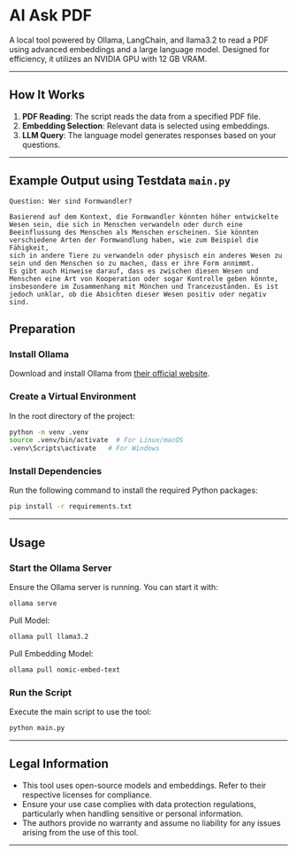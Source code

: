 
# AI Ask PDF

A local tool powered by Ollama, LangChain, and llama3.2 to read a PDF using advanced embeddings and a large language model. Designed for efficiency, it utilizes an NVIDIA GPU with 12 GB VRAM.

---

## How It Works

1. **PDF Reading**: The script reads the data from a specified PDF file.
2. **Embedding Selection**: Relevant data is selected using embeddings.
3. **LLM Query**: The language model generates responses based on your questions.

---

## Example Output using Testdata `main.py`

`Question: Wer sind Formwandler?`

````
Basierend auf dem Kontext, die Formwandler könnten höher entwickelte Wesen sein, die sich in Menschen verwandeln oder durch eine 
Beeinflussung des Menschen als Menschen erscheinen. Sie könnten verschiedene Arten der Formwandlung haben, wie zum Beispiel die Fähigkeit, 
sich in andere Tiere zu verwandeln oder physisch ein anderes Wesen zu sein und den Menschen so zu machen, dass er ihre Form annimmt.  
Es gibt auch Hinweise darauf, dass es zwischen diesen Wesen und Menschen eine Art von Kooperation oder sogar Kontrolle geben könnte, 
insbesondere im Zusammenhang mit Mönchen und Trancezuständen. Es ist jedoch unklar, ob die Absichten dieser Wesen positiv oder negativ sind.
````

## Preparation

### Install Ollama

Download and install Ollama from [their official website](https://ollama.com/).

### Create a Virtual Environment

In the root directory of the project:
```bash
python -m venv .venv
source .venv/bin/activate  # For Linux/macOS
.venv\Scripts\activate   # For Windows
```

### Install Dependencies

Run the following command to install the required Python packages:
```bash
pip install -r requirements.txt
```

---

## Usage

### Start the Ollama Server

Ensure the Ollama server is running. You can start it with:
```bash
ollama serve
```

Pull Model:
```bash
ollama pull llama3.2
```

Pull Embedding Model:
```bash
ollama pull nomic-embed-text
```

### Run the Script

Execute the main script to use the tool:
```bash
python main.py
```

---

## Legal Information

- This tool uses open-source models and embeddings. Refer to their respective licenses for compliance.
- Ensure your use case complies with data protection regulations, particularly when handling sensitive or personal information.
- The authors provide no warranty and assume no liability for any issues arising from the use of this tool.

---